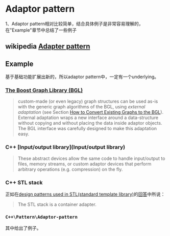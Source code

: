 # Adaptor pattern

1、Adaptor pattern相对比较简单，结合具体例子是非常容易理解的，在"Example"章节中总结了一些例子



## wikipedia [Adapter pattern](https://en.wikipedia.org/wiki/Adapter_pattern)





## Example

基于基础功能扩展出新的，所以adaptor pattern中，一定有一个underlying。

### [The Boost Graph Library (BGL)](https://www.boost.org/doc/libs/1_73_0/libs/graph/doc/)

> custom-made (or even legacy) graph structures can be used as-is with the generic graph algorithms of the BGL, using *external adaptation* (see Section [How to Convert Existing Graphs to the BGL](https://www.boost.org/doc/libs/1_73_0/libs/graph/doc/leda_conversion.html)). External adaptation wraps a new interface around a data-structure without copying and without placing the data inside adaptor objects. The BGL interface was carefully designed to make this adaptation easy.



### C++ [Input/output library](Input/output library)

> These abstract devices allow the same code to handle input/output to files, memory streams, or custom adaptor devices that perform arbitrary operations (e.g. compression) on the fly.

### C++ STL stack

正如在[design patterns used in STL(standard template library)](https://stackoverflow.com/questions/2698474/design-patterns-used-in-stlstandard-template-library)的[回答](https://stackoverflow.com/a/2698775)中所说：

> The STL stack is a container adapter.



### `C++\Pattern\Adaptor-pattern`

其中给出了例子。